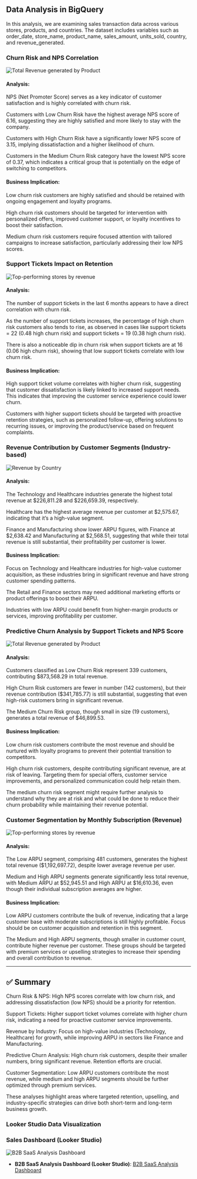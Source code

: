
## Data Analysis in BigQuery

In this analysis, we are examining sales transaction data across various stores, products, and countries. The dataset includes variables such as order_date, store_name, product_name, sales_amount, units_sold, country, and revenue_generated.

### Churn Risk and NPS Correlation
![Total Revenue generated by Product](https://github.com/lewis-hue/BusinessIntelligence/blob/main/Total%20Revenue%20Generated%20by%20Product.png)

#### Analysis:
NPS (Net Promoter Score) serves as a key indicator of customer satisfaction and is highly correlated with churn risk.

Customers with Low Churn Risk have the highest average NPS score of 6.16, suggesting they are highly satisfied and more likely to stay with the company.

Customers with High Churn Risk have a significantly lower NPS score of 3.15, implying dissatisfaction and a higher likelihood of churn.

Customers in the Medium Churn Risk category have the lowest NPS score of 0.37, which indicates a critical group that is potentially on the edge of switching to competitors.

#### Business Implication:
Low churn risk customers are highly satisfied and should be retained with ongoing engagement and loyalty programs.

High churn risk customers should be targeted for intervention with personalized offers, improved customer support, or loyalty incentives to boost their satisfaction.

Medium churn risk customers require focused attention with tailored campaigns to increase satisfaction, particularly addressing their low NPS scores.


### Support Tickets Impact on Retention
![Top-performing stores by revenue](https://github.com/lewis-hue/BusinessIntelligence/blob/main/Top-Performing%20Stores%20by%20Revenue.png)

#### Analysis:

The number of support tickets in the last 6 months appears to have a direct correlation with churn risk.

As the number of support tickets increases, the percentage of high churn risk customers also tends to rise, as observed in cases like support tickets = 22 (0.48 high churn risk) and support tickets = 19 (0.38 high churn risk).

There is also a noticeable dip in churn risk when support tickets are at 16 (0.06 high churn risk), showing that low support tickets correlate with low churn risk.

#### Business Implication:
High support ticket volume correlates with higher churn risk, suggesting that customer dissatisfaction is likely linked to increased support needs. This indicates that improving the customer service experience could lower churn.

Customers with higher support tickets should be targeted with proactive retention strategies, such as personalized follow-up, offering solutions to recurring issues, or improving the product/service based on frequent complaints.

### Revenue Contribution by Customer Segments (Industry-based)
![Revenue by Country](https://github.com/lewis-hue/BusinessIntelligence/blob/main/Revenue%20by%20Country.png)

#### Analysis:
The Technology and Healthcare industries generate the highest total revenue at $226,811.28 and $226,659.39, respectively.

Healthcare has the highest average revenue per customer at $2,575.67, indicating that it’s a high-value segment.

Finance and Manufacturing show lower ARPU figures, with Finance at $2,638.42 and Manufacturing at $2,568.51, suggesting that while their total revenue is still substantial, their profitability per customer is lower.

#### Business Implication:
Focus on Technology and Healthcare industries for high-value customer acquisition, as these industries bring in significant revenue and have strong customer spending patterns.

The Retail and Finance sectors may need additional marketing efforts or product offerings to boost their ARPU.

Industries with low ARPU could benefit from higher-margin products or services, improving profitability per customer.

### Predictive Churn Analysis by Support Tickets and NPS Score
![Total Revenue generated by Product](https://github.com/lewis-hue/BusinessIntelligence/blob/main/Total%20Revenue%20Generated%20by%20Product.png)

#### Analysis:
Customers classified as Low Churn Risk represent 339 customers, contributing $873,568.29 in total revenue.

High Churn Risk customers are fewer in number (142 customers), but their revenue contribution ($341,785.77) is still substantial, suggesting that even high-risk customers bring in significant revenue.

The Medium Churn Risk group, though small in size (19 customers), generates a total revenue of $46,899.53.

#### Business Implication:
Low churn risk customers contribute the most revenue and should be nurtured with loyalty programs to prevent their potential transition to competitors.

High churn risk customers, despite contributing significant revenue, are at risk of leaving. Targeting them for special offers, customer service improvements, and personalized communication could help retain them.

The medium churn risk segment might require further analysis to understand why they are at risk and what could be done to reduce their churn probability while maintaining their revenue potential.


### Customer Segmentation by Monthly Subscription (Revenue)
![Top-performing stores by revenue](https://github.com/lewis-hue/BusinessIntelligence/blob/main/Top-Performing%20Stores%20by%20Revenue.png)

#### Analysis:

The Low ARPU segment, comprising 481 customers, generates the highest total revenue ($1,192,697.72), despite lower average revenue per user.

Medium and High ARPU segments generate significantly less total revenue, with Medium ARPU at $52,945.51 and High ARPU at $16,610.36, even though their individual subscription averages are higher.

#### Business Implication:
Low ARPU customers contribute the bulk of revenue, indicating that a large customer base with moderate subscriptions is still highly profitable. Focus should be on customer acquisition and retention in this segment.

The Medium and High ARPU segments, though smaller in customer count, contribute higher revenue per customer. These groups should be targeted with premium services or upselling strategies to increase their spending and overall contribution to revenue.




---

## ✅ Summary
Churn Risk & NPS: High NPS scores correlate with low churn risk, and addressing dissatisfaction (low NPS) should be a priority for retention.

Support Tickets: Higher support ticket volumes correlate with higher churn risk, indicating a need for proactive customer service improvements.

Revenue by Industry: Focus on high-value industries (Technology, Healthcare) for growth, while improving ARPU in sectors like Finance and Manufacturing.

Predictive Churn Analysis: High churn risk customers, despite their smaller numbers, bring significant revenue. Retention efforts are crucial.

Customer Segmentation: Low ARPU customers contribute the most revenue, while medium and high ARPU segments should be further optimized through premium services.

These analyses highlight areas where targeted retention, upselling, and industry-specific strategies can drive both short-term and long-term business growth.

### Looker Studio Data Visualization

### Sales Dashboard (Looker Studio)
![B2B SaaS Analysis Dashboard](https://github.com/lewis-hue/BusinessIntelligence/blob/main/Sales%20Dashboard%20(Databricks).png)

- **B2B SaaS Analysis Dashboard (Looker Studio)**: [B2B SaaS Analysis Dashboard](https://lookerstudio.google.com/reporting/aa21172a-5a1f-4839-b179-01c32a73becf)
```{r}
